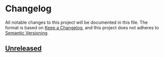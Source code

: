 ﻿# Changelog

All notable changes to this project will be documented in this file. The format
is based on [Keep a Changelog](https://keepachangelog.com/en/1.0.0/), and this
project does not adheres to [Semantic
Versioning](https://semver.org/spec/v2.0.0.html).

## [Unreleased]

[Unreleased]: https://github.com/shmuelie/Shmuelie.MonoRepo